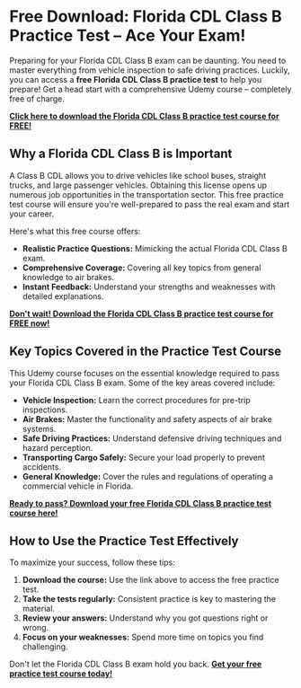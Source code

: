 # Free Download: Florida CDL Class B Practice Test – Ace Your Exam!

Preparing for your Florida CDL Class B exam can be daunting. You need to master everything from vehicle inspection to safe driving practices. Luckily, you can access a **free Florida CDL Class B practice test** to help you prepare! Get a head start with a comprehensive Udemy course – completely free of charge.

[**Click here to download the Florida CDL Class B practice test course for FREE!**](https://udemywork.com/florida-cdl-class-b-practice-test)

## Why a Florida CDL Class B is Important

A Class B CDL allows you to drive vehicles like school buses, straight trucks, and large passenger vehicles. Obtaining this license opens up numerous job opportunities in the transportation sector. This free practice test course will ensure you're well-prepared to pass the real exam and start your career.

Here's what this free course offers:
*   **Realistic Practice Questions:** Mimicking the actual Florida CDL Class B exam.
*   **Comprehensive Coverage:** Covering all key topics from general knowledge to air brakes.
*   **Instant Feedback:** Understand your strengths and weaknesses with detailed explanations.

[**Don't wait! Download the Florida CDL Class B practice test course for FREE now!**](https://udemywork.com/florida-cdl-class-b-practice-test)

## Key Topics Covered in the Practice Test Course

This Udemy course focuses on the essential knowledge required to pass your Florida CDL Class B exam. Some of the key areas covered include:

*   **Vehicle Inspection:** Learn the correct procedures for pre-trip inspections.
*   **Air Brakes:** Master the functionality and safety aspects of air brake systems.
*   **Safe Driving Practices:** Understand defensive driving techniques and hazard perception.
*   **Transporting Cargo Safely:** Secure your load properly to prevent accidents.
*   **General Knowledge:** Cover the rules and regulations of operating a commercial vehicle in Florida.

[**Ready to pass? Download your free Florida CDL Class B practice test course here!**](https://udemywork.com/florida-cdl-class-b-practice-test)

## How to Use the Practice Test Effectively

To maximize your success, follow these tips:

1.  **Download the course:** Use the link above to access the free practice test.
2.  **Take the tests regularly:** Consistent practice is key to mastering the material.
3.  **Review your answers:** Understand why you got questions right or wrong.
4.  **Focus on your weaknesses:** Spend more time on topics you find challenging.

Don't let the Florida CDL Class B exam hold you back. **[Get your free practice test course today!](https://udemywork.com/florida-cdl-class-b-practice-test)**
